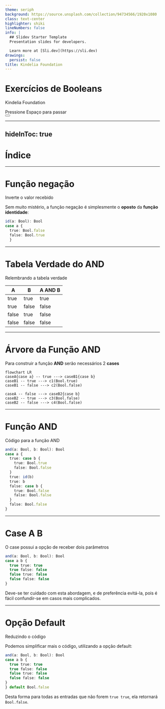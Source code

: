 ```yaml
---
theme: seriph
background: https://source.unsplash.com/collection/94734566/1920x1080
class: text-center
highlighter: shiki
lineNumbers: false
info: |
  ## Slidev Starter Template
  Presentation slides for developers.

  Learn more at [Sli.dev](https://sli.dev)
drawings:
  persist: false
title: Kindelia Foundation 
---
```


# Exercícios de Booleans

Kindelia Foundation 

<div class="pt-12">
  <span @click="$slidev.nav.next" class="px-2 py-1 rounded cursor-pointer" hover="bg-white bg-opacity-10">
    Pressione Espaço para passar
     <carbon:arrow-right class="inline"/>
  </span>
</div>

<div class="abs-br m-6 flex gap-2">
  <button @click="$slidev.nav.openInEditor()" title="Open in Editor" class="text-xl icon-btn opacity-50 !border-none !hover:text-white">
    <carbon:edit />
  </button>
  <a href="https://github.com/Kindelia/slides" target="_blank" alt="GitHub"
    class="text-xl icon-btn opacity-50 !border-none !hover:text-white">
    <carbon-logo-github />
  </a>
</div>


---
hideInToc: true
---

# Índice 

<Toc columns="2" />

---

# Função negação
Inverte o valor recebido

Sem muito mistério, a função negação é simplesmente o **oposto** da **função identidade**:

```ts {all}
id(a: Bool): Bool
case a {
  true: Bool.false
  false: Bool.true
  }
```

---

# Tabela Verdade do AND
Relembrando a tabela verdade 

| A   | B   | A AND B |
| --- | --- | --- |
| true | true | true |
| true | false | false |
| false | true | false |
| false | false | false |

---

# Árvore da Função AND
Para construir a função **AND** serão necessários 2 **cases**

```mermaid {theme: 'dark', loglevel: 1, flowchart:{ useMaxWidth: true }}
flowchart LR
caseA{case a} -- true ---> caseB1{case b}
caseB1 -- true ---> c1(Bool.true)
caseB1 -- false ---> c2(Bool.false)

caseA -- false ---> caseB2{case b}
caseB2 -- true ---> c3(Bool.false)
caseB2 -- false ---> c4(Bool.false)

```

---

# Função AND
Código para a função AND

```ts {1-6,9-12,14|1-6,13-14|1-2,7,13-14|1-2,8,13-14}
and(a: Bool, b: Bool): Bool
case a {
  true: case b {
    true: Bool.true
    false: Bool.false
  }
  true: id(b)
  true: b
  false: case b {
    true: Bool.false
    false: Bool.false
  }
  false: Bool.false
}
```

---


# Case A B
O case possui a opção de receber dois parâmetros

```ts {all}
and(a: Bool, b: Bool): Bool
case a b {
  true true: true
  true false: false
  false true: false
  false false: false
}
```

Deve-se ter cuidado com esta abordagem, e de preferência evitá-la, pois é fácil confundir-se em casos mais complicados.

---

# Opção Default
Reduzindo o código

Podemos simplificar mais o código, utilizando a opção default:

```ts {1-7|1-3,8}
and(a: Bool, b: Bool): Bool
case a b {
  true true: true
  true false: false
  false true: false
  false false: false
}
} default Bool.false
```

Desta forma para todas as entradas que não forem `true true`, ela retornará `Bool.false`.


